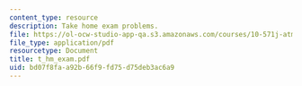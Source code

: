 ```yaml
---
content_type: resource
description: Take home exam problems.
file: https://ol-ocw-studio-app-qa.s3.amazonaws.com/courses/10-571j-atmospheric-physics-and-chemistry-spring-2006/bd07f8faa92b66f9fd75d75deb3ac6a9_t_hm_exam.pdf
file_type: application/pdf
resourcetype: Document
title: t_hm_exam.pdf
uid: bd07f8fa-a92b-66f9-fd75-d75deb3ac6a9
---
```

